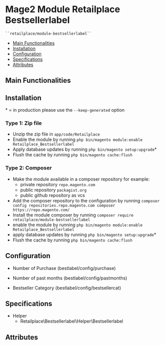 # Mage2 Module Retailplace Bestsellerlabel

    ``retailplace/module-bestsellerlabel``

 - [Main Functionalities](#markdown-header-main-functionalities)
 - [Installation](#markdown-header-installation)
 - [Configuration](#markdown-header-configuration)
 - [Specifications](#markdown-header-specifications)
 - [Attributes](#markdown-header-attributes)


## Main Functionalities


## Installation
\* = in production please use the `--keep-generated` option

### Type 1: Zip file

 - Unzip the zip file in `app/code/Retailplace`
 - Enable the module by running `php bin/magento module:enable Retailplace_Bestsellerlabel`
 - Apply database updates by running `php bin/magento setup:upgrade`\*
 - Flush the cache by running `php bin/magento cache:flush`

### Type 2: Composer

 - Make the module available in a composer repository for example:
    - private repository `repo.magento.com`
    - public repository `packagist.org`
    - public github repository as vcs
 - Add the composer repository to the configuration by running `composer config repositories.repo.magento.com composer https://repo.magento.com/`
 - Install the module composer by running `composer require retailplace/module-bestsellerlabel`
 - enable the module by running `php bin/magento module:enable Retailplace_Bestsellerlabel`
 - apply database updates by running `php bin/magento setup:upgrade`\*
 - Flush the cache by running `php bin/magento cache:flush`


## Configuration

 - Number of Purchase (bestlabel/config/purchase)

 - Number of past months (bestlabel/config/pastmonths)

 - Bestseller Category (bestlabel/config/bestsellercat)


## Specifications

 - Helper
	- Retailplace\Bestsellerlabel\Helper\Bestsellerlabel


## Attributes



